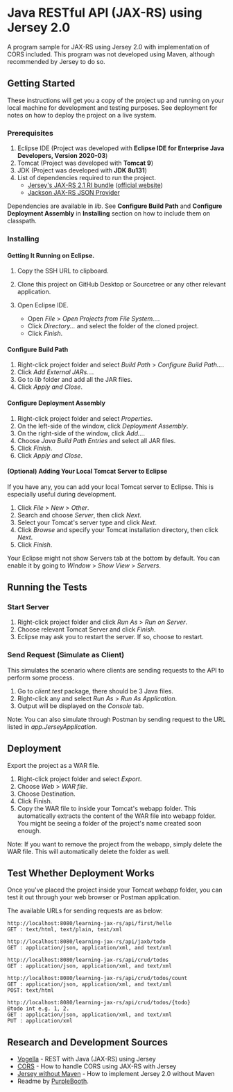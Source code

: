 # Java RESTful API (JAX-RS) using Jersey 2.0

A program sample for JAX-RS using Jersey 2.0 with implementation of CORS included.
This program was not developed using Maven, although recommended by Jersey to do so.

## Getting Started

These instructions will get you a copy of the project up and running on your local machine for development and testing purposes. See deployment for notes on how to deploy the project on a live system.

### Prerequisites

1. Eclipse IDE (Project was developed with <strong>Eclipse IDE for Enterprise Java Developers, Version 2020-03</strong>)
2. Tomcat (Project was developed with <strong>Tomcat 9</strong>)
3. JDK (Project was developed with <strong>JDK 8u131</strong>)
4. List of dependencies required to run the project.
    * [Jersey's JAX-RS 2.1 RI bundle](http://repo1.maven.org/maven2/org/glassfish/jersey/bundles/jaxrs-ri/2.30.1/jaxrs-ri-2.30.1.zip) ([official website](https://eclipse-ee4j.github.io/jersey/download.html))
    * [Jackson JAX-RS JSON Provider](https://jar-download.com/artifacts/com.fasterxml.jackson.jaxrs/jackson-jaxrs-json-provider)

Dependencies are available in <i>lib</i>.
See <strong>Configure Build Path</strong> and <strong>Configure Deployment Assembly</strong> in <strong>Installing</strong> section on how to include them on classpath.

### Installing

#### Getting It Running on Eclipse.

1. Copy the SSH URL to clipboard.

2. Clone this project on GitHub Desktop or Sourcetree or any other relevant application.

3. Open Eclipse IDE.
    * Open <i>File</i> > <i>Open Projects from File System...</i>.
    * Click <i>Directory...</i> and select the folder of the cloned project.
    * Click <i>Finish</i>.

#### Configure Build Path

1. Right-click project folder and select <i>Build Path</i> > <i>Configure Build Path...</i>.
2. Click <i>Add External JARs...</i>.
3. Go to <i>lib</i> folder and add all the JAR files.
4. Click <i>Apply and Close</i>.

#### Configure Deployment Assembly

1. Right-click project folder and select <i>Properties</i>.
2. On the left-side of the window, click <i>Deployment Assembly</i>.
3. On the right-side of the window, click <i>Add...</i>.
4. Choose <i>Java Build Path Entries</i> and select all JAR files.
5. Click <i>Finish</i>.
6. Click <i>Apply and Close</i>.

#### (Optional) Adding Your Local Tomcat Server to Eclipse

If you have any, you can add your local Tomcat server to Eclipse. This is especially useful during development.

1. Click <i>File</i> > <i>New</i> > <i>Other</i>.
2. Search and choose <i>Server</i>, then click <i>Next</i>.
3. Select your Tomcat's server type and click <i>Next</i>.
4. Click <i>Browse</i> and specify your Tomcat installation directory, then click <i>Next</i>.
5. Click <i>Finish</i>.

Your Eclipse might not show Servers tab at the bottom by default. You can enable it by going to <i>Window</i> > <i>Show View</i> > <i>Servers</i>.

## Running the Tests

### Start Server

1. Right-click project folder and click <i>Run As</i> > <i>Run on Server</i>. 
2. Choose relevant Tomcat Server and click <i>Finish</i>.
3. Eclipse may ask you to restart the server. If so, choose to restart.

### Send Request (Simulate as Client)

This simulates the scenario where clients are sending requests to the API to perform some process.

1. Go to <i>client.test</i> package, there should be 3 Java files.
2. Right-click any and select <i>Run As</i> > <i>Run As Application</i>.
3. Output will be displayed on the <i>Console</i> tab.

Note: You can also simulate through Postman by sending request to the URL listed in <i>app.JerseyApplication</i>.

## Deployment

Export the project as a WAR file.

1. Right-click project folder and select <i>Export</i>.
2. Choose <i>Web</i> > <i>WAR file</i>.
3. Choose Destination.
4. Click Finish.
5. Copy the WAR file to inside your Tomcat's webapp folder. This automatically extracts the content of the WAR file into webapp folder. You might be seeing a folder of the project's name created soon enough.

Note: If you want to remove the project from the webapp, simply delete the WAR file. This will automatically delete the folder as well.

## Test Whether Deployment Works

Once you've placed the project inside your Tomcat <i>webapp</i> folder, you can test it out through your web browser or Postman application.

The available URLs for sending requests are as below:

```
http://localhost:8080/learning-jax-rs/api/first/hello
GET : text/html, text/plain, text/xml

http://localhost:8080/learning-jax-rs/api/jaxb/todo
GET : application/json, application/xml, and text/xml

http://localhost:8080/learning-jax-rs/api/crud/todos
GET : application/json, application/xml, and text/xml

http://localhost:8080/learning-jax-rs/api/crud/todos/count
GET : application/json, application/xml, and text/xml
POST: text/html

http://localhost:8080/learning-jax-rs/api/crud/todos/{todo}
@todo int e.g. 1, 2.
GET : application/json, application/xml, and text/xml
PUT : application/xml
```

## Research and Development Sources

* [Vogella](https://www.vogella.com/tutorials/REST/article.html) - REST with Java (JAX-RS) using Jersey
* [CORS](https://stackoverflow.com/a/28067653/13387145) - How to handle CORS using JAX-RS with Jersey
* [Jersey without Maven](https://stackoverflow.com/q/17923273/13387145) - How to implement Jersey 2.0 without Maven
* Readme by [PurpleBooth](https://gist.github.com/PurpleBooth/109311bb0361f32d87a2).
